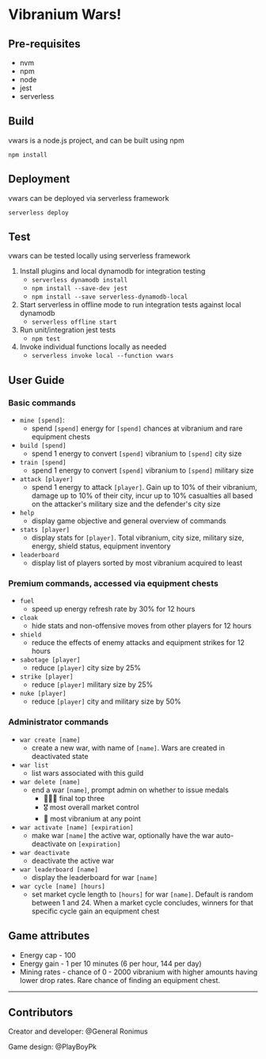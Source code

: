 # Vibranium Wars!

## Pre-requisites
- nvm
- npm
- node
- jest
- serverless

## Build
vwars is a node.js project, and can be built using npm

`npm install`

## Deployment
vwars can be deployed via serverless framework

`serverless deploy`

## Test
vwars can be tested locally using serverless framework
1. Install plugins and local dynamodb for integration testing
    - `serverless dynamodb install`
    - `npm install --save-dev jest`
    - `npm install --save serverless-dynamodb-local`
2. Start serverless in offline mode to run integration tests against local dynamodb
    - `serverless offline start`
3. Run unit/integration jest tests
    - `npm test`
4. Invoke individual functions locally as needed
    - `serverless invoke local --function vwars`


## User Guide
### Basic commands

- `mine [spend]`:
    - spend `[spend]` energy for `[spend]` chances at vibranium and rare equipment chests
- `build [spend]`
    - spend 1 energy to convert `[spend]` vibranium to `[spend]` city size
- `train [spend]`
    - spend 1 energy to convert `[spend]` vibranium to `[spend]` military size
- `attack [player]`
    - spend 1 energy to attack `[player]`. Gain up to 10% of their vibranium, damage up to 10% of their city, incur up to 10% casualties all based on the attacker's military size and the defender's city size
- `help`
    - display game objective and general overview of commands
- `stats [player]`
    - display stats for `[player]`. Total vibranium, city size, military size, energy, shield status, equipment inventory
- `leaderboard`
    - display list of players sorted by most vibranium acquired to least

### Premium commands, accessed via equipment chests
- `fuel`
    - speed up energy refresh rate by 30% for 12 hours
- `cloak`
    - hide stats and non-offensive moves from other players for 12 hours
- `shield`
    - reduce the effects of enemy attacks and equipment strikes for 12 hours
- `sabotage [player]`
    - reduce `[player]` city size by 25%
- `strike [player]`
    - reduce `[player]` military size by 25%
- `nuke [player]`
    - reduce `[player]` city and military size by 50%


### Administrator commands
- `war create [name]`
    - create a new war, with name of `[name]`. Wars are created in deactivated state
- `war list`
    - list wars associated with this guild
- `war delete [name]`
    - end a war `[name]`, prompt admin on whether to issue medals
        - 🥇🥈🥉 final top three
        - 🎖 most overall market control
        - 🏅 most vibranium at any point
- `war activate [name] [expiration]`
    - make war `[name]` the active war, optionally have the war auto-deactivate on `[expiration]`
- `war deactivate`
    - deactivate the active war
- `war leaderboard [name]`
    - display the leaderboard for war `[name]`
- `war cycle [name] [hours]`
    - set market cycle length to `[hours]` for war `[name]`. Default is random between 1 and 24. When a market cycle concludes, winners for that specific cycle gain an equipment chest


## Game attributes
- Energy cap - 100
- Energy gain - 1 per 10 minutes (6 per hour, 144 per day)
- Mining rates - chance of 0 - 2000 vibranium with higher amounts having lower drop rates. Rare chance of finding an equipment chest.

---
## Contributors
Creator and developer: @General Ronimus

Game design: @PlayBoyPk
